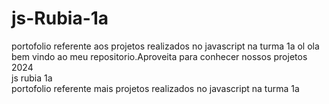 # js-Rubia-1a
portofolio referente aos projetos realizados no javascript na turma 1a
                                                                                                                                                                                  ol   ola bem vindo ao meu repositorio.Aproveita para conhecer nossos projetos 2024                                                                                                                        
js rubia 1a                                                                       
portofolio referente mais projetos realizados no javascript na turma 1a
